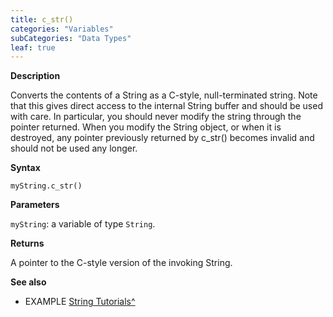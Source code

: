 ```yaml
---
title: c_str()
categories: "Variables"
subCategories: "Data Types"
leaf: true
---
```


**Description**

Converts the contents of a String as a C-style, null-terminated string.
Note that this gives direct access to the internal String buffer and
should be used with care. In particular, you should never modify the
string through the pointer returned. When you modify the String object,
or when it is destroyed, any pointer previously returned by c\_str()
becomes invalid and should not be used any longer.

**Syntax**

`myString.c_str()`

**Parameters**

`myString`: a variable of type `String`.

**Returns**

A pointer to the C-style version of the invoking String.

**See also**

-   EXAMPLE [String
    Tutorials^](https://www.arduino.cc/en/Tutorial/BuiltInExamples#strings)
